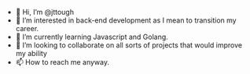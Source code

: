 - 👋 Hi, I’m @jttough
- 👀 I’m interested in back-end development as I mean to transition my career.
- 🌱 I’m currently learning Javascript and Golang.
- 💞️ I’m looking to collaborate on all sorts of projects that would improve my ability
- 📫 How to reach me anyway.

<!---
jttough/jttough is a ✨ special ✨ repository because its `README.md` (this file) appears on your GitHub profile.
You can click the Preview link to take a look at your changes.
--->

